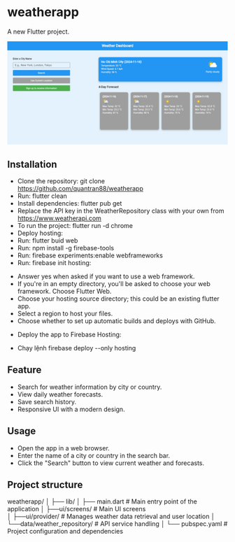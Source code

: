 # weatherapp

A new Flutter project.

![Screenshot](/images/z6037964477812_2da76afcbf82cd6332ce1b5161eeec9a.jpg)
## Installation
- Clone the repository: git clone https://github.com/quantran88/weatherapp
- Run: flutter clean 
- Install dependencies: flutter pub get 
- Replace the API key in the WeatherRepository class with your own from https://www.weatherapi.com
- To run the project: flutter run -d chrome 
- Deploy hosting:
- Run: flutter buid web 
- Run: npm install -g firebase-tools
- Run: firebase experiments:enable webframeworks
- Run: firebase init hosting:
+ Answer yes when asked if you want to use a web framework.
+ If you're in an empty directory, you'll be asked to choose your web framework. Choose Flutter Web.
+ Choose your hosting source directory; this could be an existing flutter app.
+ Select a region to host your files.
+ Choose whether to set up automatic builds and deploys with GitHub.
- Deploy the app to Firebase Hosting:
+ Chạy lệnh firebase deploy --only hosting
## Feature
+ Search for weather information by city or country.
+ View daily weather forecasts.
+ Save search history.
+ Responsive UI with a modern design.
## Usage
+ Open the app in a web browser.
+ Enter the name of a city or country in the search bar.
+ Click the "Search" button to view current weather and forecasts.
## Project structure
weatherapp/
│
├── lib/
│   ├── main.dart                        # Main entry point of the application
│   ├──ui/screens/                       # Main UI screens   
│   ├──ui/provider/                      # Manages weather data retrieval and user location
│   └──data/weather_repository/          # API service handling
│
└── pubspec.yaml                         # Project configuration and dependencies